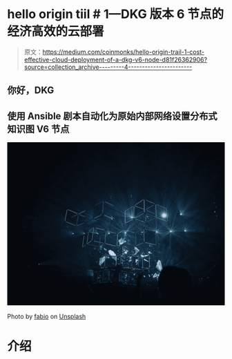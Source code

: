 # hello origin tiil # 1—DKG 版本 6 节点的经济高效的云部署

> 原文：<https://medium.com/coinmonks/hello-origin-trail-1-cost-effective-cloud-deployment-of-a-dkg-v6-node-d81f26362906?source=collection_archive---------4----------------------->

## 你好，DKG

## 使用 Ansible 剧本自动化为原始内部网络设置分布式知识图 V6 节点

![](img/e37f30d730064dce5e57577a957ed412.png)

Photo by [fabio](https://unsplash.com/@fabioha?utm_source=unsplash&utm_medium=referral&utm_content=creditCopyText) on [Unsplash](https://unsplash.com/s/photos/graph-world?utm_source=unsplash&utm_medium=referral&utm_content=creditCopyText)

# 介绍